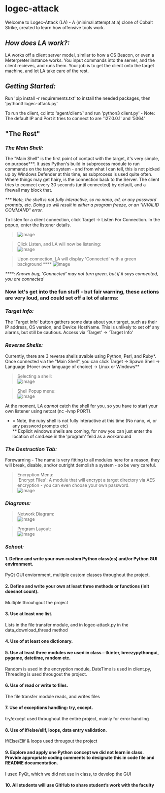 # logec-attack
Welcome to Logec-Attack (LA) - A (minimal attempt at a) clone of Cobalt Strike, created to learn how offensive tools work. <br>


## _How does LA work?:_

LA works off a client server model, similar to how a CS Beacon, or even a Meterpreter instance works. You input commands into the server,
and the client recieves, and runs them. Your job is to get the client onto the target machine, and let LA take care of the rest. 

## _Getting Started:_
Run 'pip install -r requirements.txt' to install the needed packages, then 'python3 logec-attack.py'

To run the client, cd into 'agent/client/' and run 'python3 client.py' - Note: The default IP and Port it tries to connect to are '127.0.0.1' and '5064'

## "The Rest"

### _The Main Shell:_ <br>
  The "Main Shell" is the first point of contact with the target, it's very simple, on purpose***. It uses Python's build in subprocess module to run commands on the target system - and from what I can tell, this is not picked up by Windows Defender at this time, as subprocess is used quite often. Where things may get hairy, is the connection back to the Server. The client tries to connect every 30 seconds (until connected) by default, and a firewall may block that. 

_*** Note, the shell is not fully interactive, so no nano, cd, or any password prompts, etc. Doing so will result in either a program freeze, or an "INVALID COMMAND" error._

To listen for a client connection, click Target -> Listen For Connection. In the popup, enter the listener details. 
>![image](https://user-images.githubusercontent.com/91687869/206892006-c2031f89-ba95-447d-a056-fafd5edcd133.png)

>Click Listen, and LA will now be listening: <br>
>![image](https://user-images.githubusercontent.com/91687869/206892035-3a962ef6-ea08-4c3a-8078-65969c6a9927.png)

> Upon connection, LA will display 'Connected' with a green background ****
>![image](https://user-images.githubusercontent.com/91687869/206892202-4a92ab41-e5ed-46db-835a-c5318190fa9a.png)

_****: Known bug, 'Connected' may not turn green, but if it says connected, you are connected_ <br>

### Now let's get into the fun stuff - but fair warning, these actions are very loud, and could set off a lot of alarms:

### _Target Info:_
  The 'Target Info' button gathers some data about your target, such as their IP address, OS version, and Device HostName. This is unlikely to set off any alarms, but still be cautious. Access via 'Target' -> 'Target Info'

### _Reverse Shells:_
  Currently, there are 3 reverse shells avaible using Python, Perl, and Ruby*. Once connected via the "Main Shell", you can click Target -> Spawn Shell -> Language (Hover over language of choice) -> Linux or Windows**
 
>Selecting a shell:<br>
![image](https://user-images.githubusercontent.com/91687869/206891032-7c476ffb-4bea-4438-ae5a-74da547982cf.png)

>Shell Popup menu:<br>
![image](https://user-images.githubusercontent.com/91687869/206891820-3fbadd92-7b2f-4e80-8d4e-03f9aeb0419d.png)


At the moment, LA _cannot_ catch the shell for you, so you have to start your own listener using netcat (nc -lvnp PORT). 

* = Note, the ruby shell is not fully interactive at this time (No nano, vi, or any password prompts etc) <br>
** Explicit windows shells are coming, for now you can just enter the location of cmd.exe in the 'program' feild as a workaround

### _The Destruction Tab: <br>_
  Forewarning - The name is very fitting to all modules here for a reason, they will break, disable, and/or outright demolish a system - so be very careful. <br>
  >Encryption Menu:<br>
  'Encrypt Files': A module that will encrypt a target directory via AES encryption - you can even choose your own password. <br>
   ![image](https://user-images.githubusercontent.com/91687869/206891627-b1a39a5e-c0ec-4f60-aafb-773afe33e5b4.png)

  


### _Diagrams:_ <br>

>Network Diagram: <br>
>![image](https://user-images.githubusercontent.com/91687869/206885050-58326a5f-c243-4931-a7ea-725d1f92bf0f.png) <br>

>Program Layout: <br>
>![image](https://user-images.githubusercontent.com/91687869/206885056-85b932d1-1344-4020-8336-522bf4b36e1b.png)

### _School:_ <br>
#### 1. Define and write your own custom Python class(es) and/or Python GUI environment.<br>
PyQt GUI enviornment, multiple custom classes throughout the project.<br>

####  2. Define and write your own at least three methods or functions (init doesnot count).<br>
Multiple throuhgout the project<br>

####  3. Use at least one list.<br>
Lists in the file transfer module, and in logec-attack.py in the data_download_thread method<br>

####  4. Use of at least one dictionary.<br>


####  5. Use at least three modules we used in class – tkinter, breezypythongui, pygame, datetime, random etc.<br>

Random is used in the encryption module, DateTime is used in client.py, Threading is used througout the project.<br>

####  6. Use of read or write to files.<br>
The file transfer module reads, and writes files<br>

####  7. Use of exceptions handling: try, except.<br>
try/except used throughout the entire project, mainly for error handling<br>

####  8. Use of if/else/elif, loops, data entry validation.<br>
If/Else/Elif & loops used througout the project<br>

####  9. Explore and apply one Python concept we did not learn in class. Provide appropriate coding comments to designate this in code file and README documentation.<br>
I used PyQt, which we did not use in class, to develop the GUI<br>

####  10. All students will use GitHub to share student’s work with the faculty<br>


